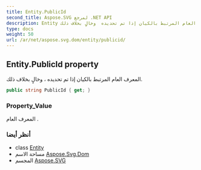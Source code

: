 ```yaml
---
title: Entity.PublicId
second_title: Aspose.SVG لمرجع .NET API
description: Entity ملكية. المعرف العام المرتبط بالكيان إذا تم تحديده  وخالٍ بخلاف ذلك.
type: docs
weight: 50
url: /ar/net/aspose.svg.dom/entity/publicid/
---
```

## Entity.PublicId property

المعرف العام المرتبط بالكيان إذا تم تحديده ، وخالٍ بخلاف ذلك.

```csharp
public string PublicId { get; }
```

### Property_Value

المعرف العام .

### أنظر أيضا

* class [Entity](../)
* مساحة الاسم [Aspose.Svg.Dom](../../entity/)
* المجسم [Aspose.SVG](../../../)


